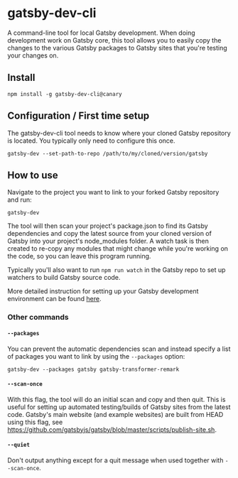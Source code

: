 # gatsby-dev-cli

A command-line tool for local Gatsby development. When doing development work on Gatsby core, this tool allows you to easily copy the changes to the various Gatsby packages to Gatsby sites that you're testing your changes on.

## Install

`npm install -g gatsby-dev-cli@canary`

## Configuration / First time setup

The gatsby-dev-cli tool needs to know where your cloned Gatsby repository is located. You typically only need to configure this once.

`gatsby-dev --set-path-to-repo /path/to/my/cloned/version/gatsby`

## How to use

Navigate to the project you want to link to your forked Gatsby repository and run:

`gatsby-dev`

The tool will then scan your project's package.json to find its Gatsby dependencies and copy the latest source from your cloned version of Gatsby into your project's node_modules folder. A watch task is then created to re-copy any modules that might change while you're working on the code, so you can leave this program running.

Typically you'll also want to run `npm run watch` in the Gatsby repo to set up watchers to build Gatsby source code.

More detailed instruction for setting up your Gatsby development environment can be found [here](https://www.gatsbyjs.org/docs/how-to-contribute/).

### Other commands

#### `--packages`

You can prevent the automatic dependencies scan and instead specify a list of packages you want to link by using the `--packages` option:

`gatsby-dev --packages gatsby gatsby-transformer-remark`

#### `--scan-once`

With this flag, the tool will do an initial scan and copy and then quit. This is useful for setting up automated testing/builds of Gatsby sites from the latest code. Gatsby's main website (and example websites) are built from HEAD using this flag, see https://github.com/gatsbyjs/gatsby/blob/master/scripts/publish-site.sh.

#### `--quiet`

Don't output anything except for a quit message when used together with `--scan-once`.